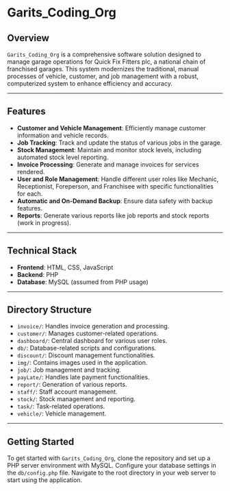 # Garits_Coding_Org

## Overview

`Garits_Coding_Org` is a comprehensive software solution designed to manage garage operations for Quick Fix Fitters plc, a national chain of franchised garages. This system modernizes the traditional, manual processes of vehicle, customer, and job management with a robust, computerized system to enhance efficiency and accuracy.

---

## Features

- **Customer and Vehicle Management**: Efficiently manage customer information and vehicle records.
- **Job Tracking**: Track and update the status of various jobs in the garage.
- **Stock Management**: Maintain and monitor stock levels, including automated stock level reporting.
- **Invoice Processing**: Generate and manage invoices for services rendered.
- **User and Role Management**: Handle different user roles like Mechanic, Receptionist, Foreperson, and Franchisee with specific functionalities for each.
- **Automatic and On-Demand Backup**: Ensure data safety with backup features.
- **Reports**: Generate various reports like job reports and stock reports (work in progress).

---

## Technical Stack

- **Frontend**: HTML, CSS, JavaScript
- **Backend**: PHP
- **Database**: MySQL (assumed from PHP usage)

---

## Directory Structure

- `invoice/`: Handles invoice generation and processing.
- `customer/`: Manages customer-related operations.
- `dashboard/`: Central dashboard for various user roles.
- `db/`: Database-related scripts and configurations.
- `discount/`: Discount management functionalities.
- `img/`: Contains images used in the application.
- `job/`: Job management and tracking.
- `payLate/`: Handles late payment functionalities.
- `report/`: Generation of various reports.
- `staff/`: Staff account management.
- `stock/`: Stock management and reporting.
- `task/`: Task-related operations.
- `vehicle/`: Vehicle management.

---

## Getting Started

To get started with `Garits_Coding_Org`, clone the repository and set up a PHP server environment with MySQL. Configure your database settings in the `db/config.php` file. Navigate to the root directory in your web server to start using the application.



